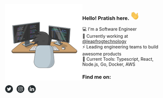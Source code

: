 <img src="https://raw.githubusercontent.com/pratishshr/pratishshr/master/developer.svg" width="250px" align="left" />

### Hello! Pratish here. <img src="https://raw.githubusercontent.com/pratishshr/pratishshr/master/hi.gif" width="30px" />

:computer: I'm a Software Engineer  
:briefcase: Currently working at [@leapfrogtechnology](https://github.com/leapfrogtechnology)  
:zap: Leading engineering teams to build awesome products  
:wrench: Current Tools: Typescript, React, Node.js, Go, Docker, AWS

### Find me on:

<a href="https://twitter.com/pratishshr" target="_blank"><img src="https://raw.githubusercontent.com/pratishshr/pratishshr/dark-mode/twitter.svg" alt="Twitter" width="25"></a>
&nbsp;
<a href="https://www.instagram.com/pratishshr" target="_blank"><img src="https://raw.githubusercontent.com/pratishshr/pratishshr/dark-mode/instagram.svg" alt="Instagram" width="25"></a>
&nbsp;
<a href="https://www.linkedin.com/in/pratishshr/" target="_blank"><img src="https://raw.githubusercontent.com/pratishshr/pratishshr/dark-mode/linkedin.svg" alt="LinkedIn" width="25"></a>
